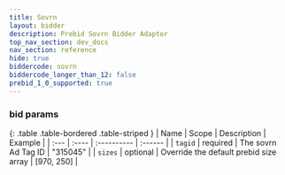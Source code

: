 ```yaml
---
title: Sovrn
layout: bidder
description: Prebid Sovrn Bidder Adaptor
top_nav_section: dev_docs
nav_section: reference
hide: true
biddercode: sovrn
biddercode_longer_than_12: false
prebid_1_0_supported: true
---
```


### bid params

{: .table .table-bordered .table-striped }
| Name | Scope | Description | Example |
| :--- | :---- | :---------- | :------ |
| `tagid` | required | The sovrn Ad Tag ID | "315045" |
| `sizes` | optional | Override the default prebid size array | [970, 250] |
